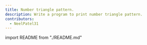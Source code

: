 ```yaml
---
title: Number triangle pattern.
description: Write a program to print number triangle pattern.
contributors:
  - NeelPatel31
---
```


import README from "./README.md"

<README />
